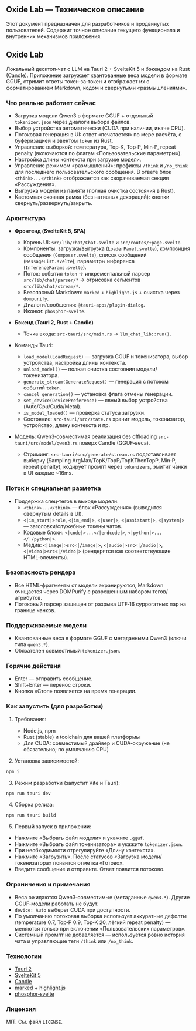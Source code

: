 ## Oxide Lab — Техническое описание

Этот документ предназначен для разработчиков и продвинутых пользователей. Содержит точное описание текущего функционала и внутренних механизмов приложения.

## Oxide Lab

Локальный десктоп‑чат с LLM на Tauri 2 + SvelteKit 5 и бэкендом на Rust (Candle). Приложение загружает квантованные веса модели в формате GGUF, стримит ответы токен‑за‑токен и отображает их с форматированием Markdown, кодом и свернутыми «размышлениями».

### Что реально работает сейчас

- Загрузка модели Qwen3 в формате GGUF + отдельный `tokenizer.json` через диалоги выбора файлов.
- Выбор устройства автоматически (CUDA при наличии, иначе CPU).
- Потоковая генерация в UI: ответ «печатается» по мере расчёта, с буферизацией и эвентом `token` из Rust.
- Управление выборкой: температура, Top‑K, Top‑P, Min‑P, repeat penalty (включаются по флагам «Пользовательские параметры»).
- Настройка длины контекста при загрузке модели.
- Управление режимом «размышлений»: префиксы `/think` и `/no_think` для последнего пользовательского сообщения. В ответе блок `<think>...</think>` отображается как сворачиваемая секция «Рассуждения».
- Выгрузка модели из памяти (полная очистка состояния в Rust).
- Кастомная оконная рамка (без нативных декораций): кнопки свернуть/развернуть/закрыть.

### Архитектура

- **Фронтенд (SvelteKit 5, SPA)**
  - Корень UI: `src/lib/chat/Chat.svelte` и `src/routes/+page.svelte`.
  - Компоненты: загрузка/выгрузка (`LoaderPanel.svelte`), композиция сообщения (`Composer.svelte`), список сообщений (`MessageList.svelte`), параметры инференса (`InferenceParams.svelte`).
  - Поток: события `token` → инкрементальный парсер `src/lib/chat/parser/*` → отрисовка сегментов `src/lib/chat/stream/*`.
  - Безопасный Markdown: `marked` + `highlight.js` + очистка через `dompurify`.
  - Диалоги/сообщения: `@tauri-apps/plugin-dialog`.
  - Иконки: `phosphor-svelte`.

- **Бэкенд (Tauri 2, Rust + Candle)**
  - Точка входа: `src-tauri/src/main.rs` → `llm_chat_lib::run()`.
- Команды Tauri:
  - `load_model(LoadRequest)` — загрузка GGUF и токенизатора, выбор устройства, настройка длины контекста.
  - `unload_model()` — полная очистка состояния модели/токенизатора.
  - `generate_stream(GenerateRequest)` — генерация с потоком событий `token`.
  - `cancel_generation()` — установка флага отмены генерации.
  - `set_device(DevicePreference)` — явный выбор устройства (Auto/Cpu/Cuda/Metal).
  - `is_model_loaded()` — проверка статуса загрузки.
  - Состояние: `src-tauri/src/state.rs` хранит модель, токенизатор, устройство, длину контекста и пр.
- Модель: Qwen3‑совместимая реализация без offloading `src-tauri/src/model/qwen3.rs` поверх Candle (GGUF‑веса).
  - Стриминг: `src-tauri/src/generate/stream.rs` подготавливает выборку (Sampling ArgMax/TopK/TopP/TopKThenTopP, Min‑P, repeat penalty), кодирует промпт через `tokenizers`, эмитит чанки в UI каждые ~16ms.

### Поток и специальная разметка

- Поддержка спец‑тегов в выходе модели:
  - `<think>...</think>` — блок «Рассуждения» (выводится свернутым details в UI).
  - `<|im_start|>role`, `<|im_end|>`, `<|user|>`, `<|assistant|>`, `<|system|>` — заголовки/служебные токены чатов.
  - Кодовые блоки: `<|code|>...</|endcode|>`, `<|python|>...</|/python|>`.
  - Медиа: `<|image|>src<|/image|>`, `<|audio|>src<|/audio|>`, `<|video|>src<|/video|>` (рендерятся как соответствующие HTML‑элементы).

### Безопасность рендера

- Все HTML‑фрагменты от модели экранируются, Markdown очищается через DOMPurify с разрешенным набором тегов/атрибутов.
- Потоковый парсер защищен от разрыва UTF‑16 суррогатных пар на границе чанков.

### Поддерживаемые модели

- Квантованные веса в формате GGUF с метаданными Qwen3 (ключи типа `qwen3.*`).
- Обязателен совместимый `tokenizer.json`.

### Горячие действия

- Enter — отправить сообщение.
- Shift+Enter — перенос строки.
- Кнопка «Стоп» появляется на время генерации.

### Как запустить (для разработки)

1. Требования:
   - Node.js, npm
   - Rust (stable) и toolchain для вашей платформы
   - Для CUDA: совместимый драйвер и CUDA‑окружение (не обязательно; по умолчанию CPU)

2. Установка зависимостей:

```bash
npm i
```

3. Режим разработки (запустит Vite и Tauri):

```bash
npm run tauri dev
```

4. Сборка релиза:

```bash
npm run tauri build
```

5. Первый запуск в приложении:

- Нажмите «Выбрать файл модели» и укажите `.gguf`.
- Нажмите «Выбрать файл токенизатора» и укажите `tokenizer.json`.
- При необходимости отрегулируйте «Длину контекста».
- Нажмите «Загрузить». После статусов «Загрузка модели/токенизатора» появится отметка «Готово».
- Введите сообщение и отправьте. Ответ появится потоково.

### Ограничения и примечания

- Веса ожидаются Qwen3‑совместимые (метаданные `qwen3.*`). Другие GGUF‑модели работать не будут.
- `device: Auto` выберет CUDA при доступности.
- По умолчанию потоковая выборка использует аккуратные дефолты (temperature 0.7, Top‑P 0.9, Top‑K 20, лёгкий repeat penalty) — меняются только при включении «Пользовательских параметров».
- Системный промпт не добавляется — используется ровно история чата и управляющие теги `/think` или `/no_think`.

### Технологии

- [Tauri 2](https://v2.tauri.app)
- [SvelteKit 5](https://kit.svelte.dev)
- [Candle](https://github.com/huggingface/candle)
- [marked](https://marked.js.org) + [highlight.js](https://highlightjs.org)
- [phosphor‑svelte](https://phosphoricons.com)

### Лицензия

MIT. См. файл `LICENSE`.
